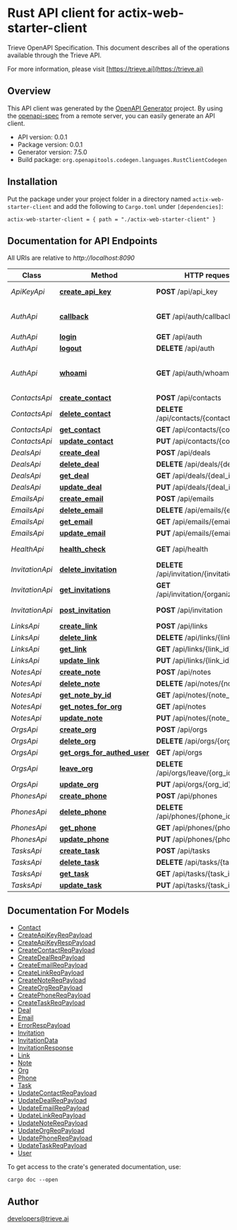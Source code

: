 # Rust API client for actix-web-starter-client

Trieve OpenAPI Specification. This document describes all of the operations available through the Trieve API.

For more information, please visit [https://trieve.ai](https://trieve.ai)

## Overview

This API client was generated by the [OpenAPI Generator](https://openapi-generator.tech) project.  By using the [openapi-spec](https://openapis.org) from a remote server, you can easily generate an API client.

- API version: 0.0.1
- Package version: 0.0.1
- Generator version: 7.5.0
- Build package: `org.openapitools.codegen.languages.RustClientCodegen`

## Installation

Put the package under your project folder in a directory named `actix-web-starter-client` and add the following to `Cargo.toml` under `[dependencies]`:

```
actix-web-starter-client = { path = "./actix-web-starter-client" }
```

## Documentation for API Endpoints

All URIs are relative to *http://localhost:8090*

Class | Method | HTTP request | Description
------------ | ------------- | ------------- | -------------
*ApiKeyApi* | [**create_api_key**](docs/ApiKeyApi.md#create_api_key) | **POST** /api/api_key | Set User Api Key
*AuthApi* | [**callback**](docs/AuthApi.md#callback) | **GET** /api/auth/callback | OpenID Connect callback
*AuthApi* | [**login**](docs/AuthApi.md#login) | **GET** /api/auth | Login
*AuthApi* | [**logout**](docs/AuthApi.md#logout) | **DELETE** /api/auth | Logout
*AuthApi* | [**whoami**](docs/AuthApi.md#whoami) | **GET** /api/auth/whoami | Get Currently Auth'ed User
*ContactsApi* | [**create_contact**](docs/ContactsApi.md#create_contact) | **POST** /api/contacts | 
*ContactsApi* | [**delete_contact**](docs/ContactsApi.md#delete_contact) | **DELETE** /api/contacts/{contact_id} | 
*ContactsApi* | [**get_contact**](docs/ContactsApi.md#get_contact) | **GET** /api/contacts/{contact_id} | 
*ContactsApi* | [**update_contact**](docs/ContactsApi.md#update_contact) | **PUT** /api/contacts/{contact_id} | 
*DealsApi* | [**create_deal**](docs/DealsApi.md#create_deal) | **POST** /api/deals | 
*DealsApi* | [**delete_deal**](docs/DealsApi.md#delete_deal) | **DELETE** /api/deals/{deal_id} | 
*DealsApi* | [**get_deal**](docs/DealsApi.md#get_deal) | **GET** /api/deals/{deal_id} | 
*DealsApi* | [**update_deal**](docs/DealsApi.md#update_deal) | **PUT** /api/deals/{deal_id} | 
*EmailsApi* | [**create_email**](docs/EmailsApi.md#create_email) | **POST** /api/emails | 
*EmailsApi* | [**delete_email**](docs/EmailsApi.md#delete_email) | **DELETE** /api/emails/{email_id} | 
*EmailsApi* | [**get_email**](docs/EmailsApi.md#get_email) | **GET** /api/emails/{email_id} | 
*EmailsApi* | [**update_email**](docs/EmailsApi.md#update_email) | **PUT** /api/emails/{email_id} | 
*HealthApi* | [**health_check**](docs/HealthApi.md#health_check) | **GET** /api/health | Health Check
*InvitationApi* | [**delete_invitation**](docs/InvitationApi.md#delete_invitation) | **DELETE** /api/invitation/{invitation_id} | Delete Invitation
*InvitationApi* | [**get_invitations**](docs/InvitationApi.md#get_invitations) | **GET** /api/invitation/{organization_id} | Get Invitations
*InvitationApi* | [**post_invitation**](docs/InvitationApi.md#post_invitation) | **POST** /api/invitation | Send Invitation
*LinksApi* | [**create_link**](docs/LinksApi.md#create_link) | **POST** /api/links | 
*LinksApi* | [**delete_link**](docs/LinksApi.md#delete_link) | **DELETE** /api/links/{link_id} | 
*LinksApi* | [**get_link**](docs/LinksApi.md#get_link) | **GET** /api/links/{link_id} | 
*LinksApi* | [**update_link**](docs/LinksApi.md#update_link) | **PUT** /api/links/{link_id} | 
*NotesApi* | [**create_note**](docs/NotesApi.md#create_note) | **POST** /api/notes | 
*NotesApi* | [**delete_note**](docs/NotesApi.md#delete_note) | **DELETE** /api/notes/{note_id} | 
*NotesApi* | [**get_note_by_id**](docs/NotesApi.md#get_note_by_id) | **GET** /api/notes/{note_id} | 
*NotesApi* | [**get_notes_for_org**](docs/NotesApi.md#get_notes_for_org) | **GET** /api/notes | 
*NotesApi* | [**update_note**](docs/NotesApi.md#update_note) | **PUT** /api/notes/{note_id} | 
*OrgsApi* | [**create_org**](docs/OrgsApi.md#create_org) | **POST** /api/orgs | 
*OrgsApi* | [**delete_org**](docs/OrgsApi.md#delete_org) | **DELETE** /api/orgs/{org_id} | 
*OrgsApi* | [**get_orgs_for_authed_user**](docs/OrgsApi.md#get_orgs_for_authed_user) | **GET** /api/orgs | 
*OrgsApi* | [**leave_org**](docs/OrgsApi.md#leave_org) | **DELETE** /api/orgs/leave/{org_id} | 
*OrgsApi* | [**update_org**](docs/OrgsApi.md#update_org) | **PUT** /api/orgs/{org_id} | 
*PhonesApi* | [**create_phone**](docs/PhonesApi.md#create_phone) | **POST** /api/phones | 
*PhonesApi* | [**delete_phone**](docs/PhonesApi.md#delete_phone) | **DELETE** /api/phones/{phone_id} | 
*PhonesApi* | [**get_phone**](docs/PhonesApi.md#get_phone) | **GET** /api/phones/{phone_id} | 
*PhonesApi* | [**update_phone**](docs/PhonesApi.md#update_phone) | **PUT** /api/phones/{phone_id} | 
*TasksApi* | [**create_task**](docs/TasksApi.md#create_task) | **POST** /api/tasks | 
*TasksApi* | [**delete_task**](docs/TasksApi.md#delete_task) | **DELETE** /api/tasks/{task_id} | 
*TasksApi* | [**get_task**](docs/TasksApi.md#get_task) | **GET** /api/tasks/{task_id} | 
*TasksApi* | [**update_task**](docs/TasksApi.md#update_task) | **PUT** /api/tasks/{task_id} | 


## Documentation For Models

 - [Contact](docs/Contact.md)
 - [CreateApiKeyReqPayload](docs/CreateApiKeyReqPayload.md)
 - [CreateApiKeyRespPayload](docs/CreateApiKeyRespPayload.md)
 - [CreateContactReqPayload](docs/CreateContactReqPayload.md)
 - [CreateDealReqPayload](docs/CreateDealReqPayload.md)
 - [CreateEmailReqPayload](docs/CreateEmailReqPayload.md)
 - [CreateLinkReqPayload](docs/CreateLinkReqPayload.md)
 - [CreateNoteReqPayload](docs/CreateNoteReqPayload.md)
 - [CreateOrgReqPayload](docs/CreateOrgReqPayload.md)
 - [CreatePhoneReqPayload](docs/CreatePhoneReqPayload.md)
 - [CreateTaskReqPayload](docs/CreateTaskReqPayload.md)
 - [Deal](docs/Deal.md)
 - [Email](docs/Email.md)
 - [ErrorRespPayload](docs/ErrorRespPayload.md)
 - [Invitation](docs/Invitation.md)
 - [InvitationData](docs/InvitationData.md)
 - [InvitationResponse](docs/InvitationResponse.md)
 - [Link](docs/Link.md)
 - [Note](docs/Note.md)
 - [Org](docs/Org.md)
 - [Phone](docs/Phone.md)
 - [Task](docs/Task.md)
 - [UpdateContactReqPayload](docs/UpdateContactReqPayload.md)
 - [UpdateDealReqPayload](docs/UpdateDealReqPayload.md)
 - [UpdateEmailReqPayload](docs/UpdateEmailReqPayload.md)
 - [UpdateLinkReqPayload](docs/UpdateLinkReqPayload.md)
 - [UpdateNoteReqPayload](docs/UpdateNoteReqPayload.md)
 - [UpdateOrgReqPayload](docs/UpdateOrgReqPayload.md)
 - [UpdatePhoneReqPayload](docs/UpdatePhoneReqPayload.md)
 - [UpdateTaskReqPayload](docs/UpdateTaskReqPayload.md)
 - [User](docs/User.md)


To get access to the crate's generated documentation, use:

```
cargo doc --open
```

## Author

developers@trieve.ai


